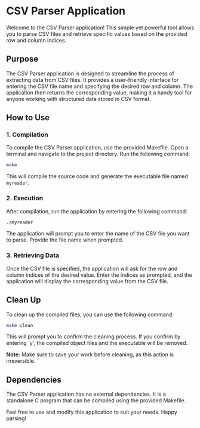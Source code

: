 # CSV Parser Application

Welcome to the CSV Parser application! This simple yet powerful tool allows you to parse CSV files and retrieve specific values based on the provided row and column indices.

## Purpose
The CSV Parser application is designed to streamline the process of extracting data from CSV files. It provides a user-friendly interface for entering the CSV file name and specifying the desired row and column. The application then returns the corresponding value, making it a handy tool for anyone working with structured data stored in CSV format.

## How to Use

### 1. Compilation
To compile the CSV Parser application, use the provided Makefile. Open a terminal and navigate to the project directory. Run the following command:

```bash
make
```

This will compile the source code and generate the executable file named `myreader`.

### 2. Execution
After compilation, run the application by entering the following command:

```bash
./myreader
```

The application will prompt you to enter the name of the CSV file you want to parse. Provide the file name when prompted.

### 3. Retrieving Data
Once the CSV file is specified, the application will ask for the row and column indices of the desired value. Enter the indices as prompted, and the application will display the corresponding value from the CSV file.

## Clean Up
To clean up the compiled files, you can use the following command:

```bash
make clean
```

This will prompt you to confirm the cleaning process. If you confirm by entering 'y', the compiled object files and the executable will be removed.

**Note:** Make sure to save your work before cleaning, as this action is irreversible.

## Dependencies
The CSV Parser application has no external dependencies. It is a standalone C program that can be compiled using the provided Makefile.

Feel free to use and modify this application to suit your needs. Happy parsing!
